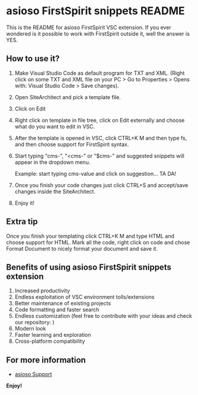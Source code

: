 # asioso FirstSpirit snippets README

This is the README for asioso FirstSpirit VSC extension. 
If you ever wondered is it possible to work with FirstSpirit outside it, well the answer is YES. 

## How to use it?

1. Make Visual Studio Code as default program for TXT and XML. (Right click on some TXT and XML file on your PC > Go to Properties > Opens with: Visual Studio Code > Save changes).

2. Open SiteArchitect and pick a template file.

3. Click on Edit

4. Right click on template in file tree, click on Edit externally and choose what do you want to edit in VSC.

5. After the template is opened in VSC, click CTRL+K M and then type fs, and then choose support for FirstSpirit syntax.

6. Start typing "cms-", "<cms-" or "$cms-" and suggested snippets will appear in the dropdown menu.
    
    Example: start typing cms-value and click on suggestion... TA DA!

7. Once you finish your code changes just click CTRL+S and accept/save changes inside the SiteArchitect.

8. Enjoy it!

## Extra tip
Once you finish your templating click CTRL+K M and type HTML and choose support for HTML.
Mark all the code, right click on code and chose Format Document to nicely format your document and save it.

## Benefits of using asioso FirstSpirit snippets extension

1. Increased productivity
2. Endless exploitation of VSC environment tolls/extensions
3. Better maintenance of existing projects
4. Code formatting and faster search
5. Endless customization (feel free to contribute with your ideas and check our repository: )
6. Modern look
7. Faster learning and exploration
8. Cross-platform compatibility

## For more information

* [asioso Support](https://www.asioso.com/)

**Enjoy!**
